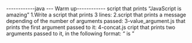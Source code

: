 ------------java ---	Warm up------------
script that prints “JavaScript is amazing”
1.Write a script that prints 3 lines:
2.script that prints a message depending of the number of arguments passed:
3-value_argument.js that prints the first argument passed to it:
4-concat.js cript that prints two arguments passed to it, in the following format: “ is ”
